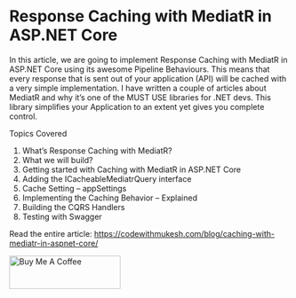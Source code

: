 # Response Caching with MediatR in ASP.NET Core

In this article, we are going to implement Response Caching with MediatR in ASP.NET Core using its awesome Pipeline Behaviours. This means that every response that is sent out of your application (API) will be cached with a very simple implementation. I have written a couple of articles about MediatR and why it’s one of the MUST USE libraries for .NET devs. This library simplifies your Application to an extent yet gives you complete control.

Topics Covered
1. What’s Response Caching with MediatR?
2. What we will build?
3. Getting started with Caching with MediatR in ASP.NET Core
4. Adding the ICacheableMediatrQuery interface
5. Cache Setting – appSettings
6. Implementing the Caching Behavior – Explained
7. Building the CQRS Handlers
8. Testing with Swagger

Read the entire article: https://codewithmukesh.com/blog/caching-with-mediatr-in-aspnet-core/

<a href="https://www.buymeacoffee.com/codewithmukesh" target="_blank"><img src="https://codewithmukesh.com/wp-content/uploads/2021/04/bmclogo.jpg" alt="Buy Me A Coffee" width="200"  style="height: 60px !important;width: 200px !important;" ></a>

